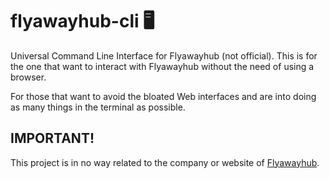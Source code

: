 # flyawayhub-cli 🖥
Universal Command Line Interface for Flyawayhub (not official). This is for the one that want to interact with Flyawayhub without the need of using a browser.

For those that want to avoid the bloated Web interfaces and are into doing as many things in the terminal as possible.

## IMPORTANT!
This project is in no way related to the company or website of [Flyawayhub](https://app.prod.flyawayhub.com/).
